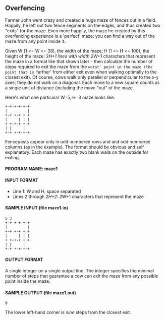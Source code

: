## Overfencing

Farmer John went crazy and created a huge maze of fences out in a field. Happily, he left out two fence segments on the edges, and thus created two "exits" for the maze. Even more happily, the maze he created by this overfencing experience is a 'perfect' maze: you can find a way out of the maze from any point inside it.

Given W (1 <= W <= 38), the width of the maze; H (1 <= H <= 100), the height of the maze; 2*H+1 lines with width 2*W+1 characters that represent the maze in a format like that shown later - then calculate the number of steps required to exit the maze from the `worst' point in the maze (the point that is `farther' from either exit even when walking optimally to the closest exit). Of course, cows walk only parallel or perpendicular to the x-y axes; they do not walk on a diagonal. Each move to a new square counts as a single unit of distance (including the move "out" of the maze.

Here's what one particular W=5, H=3 maze looks like:
```
+-+-+-+-+-+
|         |
+-+ +-+ + +
|     | | |
+ +-+-+ + +
| |     |  
+-+ +-+-+-+
```

Fenceposts appear only in odd numbered rows and and odd numbered columns (as in the example). The format should be obvious and self explanatory. Each maze has exactly two blank walls on the outside for exiting.

#### PROGRAM NAME: maze1

#### INPUT FORMAT

* Line 1:	W and H, space separated
* Lines 2 through 2*H+2:	2*W+1 characters that represent the maze

#### SAMPLE INPUT (file maze1.in)
```
5 3
+-+-+-+-+-+
|         |
+-+ +-+ + +
|     | | |
+ +-+-+ + +
| |     |  
+-+ +-+-+-+
```

#### OUTPUT FORMAT

A single integer on a single output line. The integer specifies the minimal number of steps that guarantee a cow can exit the maze from any possible point inside the maze.

#### SAMPLE OUTPUT (file maze1.out)
```
9
```

The lower left-hand corner is *nine* steps from the closest exit. 
